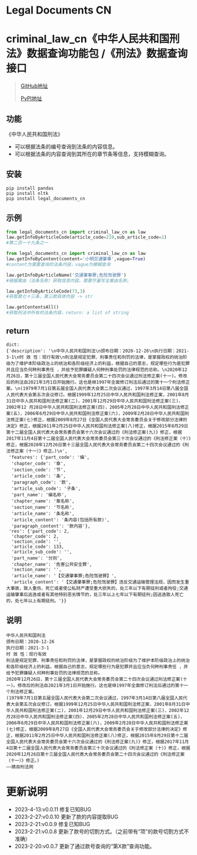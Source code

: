 # Legal Documents CN 
# criminal_law_cn《中华人民共和国刑法》数据查询功能包 /《刑法》数据查询接口

>[GitHub地址](https://github.com/1558359609/criminal_law_api)
> 
> [PyPI地址](https://pypi.org/project/legal-documents-cn/)

## 功能
《中华人民共和国刑法》
- 可以根据法条的编号查询到法条的内容信息。
- 可以根据法条的内容查询到其所在的章节条等信息，支持模糊查询。

## 安装
```shell
pip install pandas
pip install nltk
pip install legal_documents_cn
```
## 示例

```python
from legal_documents_cn import criminal_law_cn as law
law.getInfoByArticleCode(article_code=219,sub_article_code=1)
#第二百一十九条之一

```

```python
from legal_documents_cn import criminal_law_cn as law
law.getInfoByContent(content='小明交通肇事',vague=True)
#content为需要查询的法条内容，vague为模糊查询

```
```python
law.getInfoByArticleName('交通肇事罪;危险驾驶罪')
#根据案由（法条名称）获取信息内容。需要尽量写全案由名称。
```
```python
law.getInfoByArticleCode(73,3)
#获取第七十三条，第三款具体内容 -> str
```

```python
law.getContentsAll()
#获取刑法中所有的法条内容，return: a list of string
```

## return
```text
dict: 
{'description': '\n中华人民共和国刑法\n颁布日期：2020-12-26\n执行日期：2021-3-1\n时 效 性：现行有效\n刑法是规定犯罪、刑事责任和刑罚的法律，是掌握政权的统治阶级为了维护本阶级政治上的统治和各阶级经济上的利益，根据自己的意志，规定哪些行为是犯罪并且应当负何种刑事责任 ，并给予犯罪嫌疑人何种刑事处罚的法律规范的总称。\n2020年12月26日，第十三届全国人民代表大会常务委员会第二十四次会议通过刑法修正案(十一)。修改后的刑法自2021年3月1日开始施行。这也是继1997年全面修订刑法后通过的第十一个刑法修正案。\n(1979年7月1日第五届全国人民代表大会第二次会议通过，1997年3月14日第八届全国人民代表大会第五次会议修订。根据1999年12月25日中华人民共和国刑法修正案，2001年8月31日中华人民共和国刑法修正案(二)，2001年12月29日中华人民共和国刑法修正案(三)，2002年12 月28日中华人民共和国刑法修正案(四)，2005年2月28日中华人民共和国刑法修正案(五)，2006年6月29日中华人民共和国刑法修正案(六)，2009年2月28日中华人民共和国刑法修正案(七)修正，根据2009年8月27日《全国人民代表大会常务委员会关于修改部分法律的决定》修正，根据2011年2月25日中华人民共和国刑法修正案(八)修正，根据2015年8月29日第十二届全国人民代表大会常务委员会第十六次会议通过的《刑法修正案(九)》修正，根据2017年11月4日第十二届全国人民代表大会常务委员会第三十次会议通过的《刑法修正案（十）》修正，根据2020年12月26日第十三届全国人民代表大会常务委员会第二十四次会议通过的《刑法修正案（十一）》修正。)\n',
 'features': {'part_code': '编',
  'chapter_code': '章',
  'section_code': '节',
  'article_code': '条',
  'paragraph_code': '款',
  'article_sub_code': '子条',
  'part_name': '编名称',
  'chapter_name': '章名称',
  'section_name': '节名称',
  'article_name': '条名称',
  'article_content': '条内容(包括所有款)',
  'paragraph_content': '款内容'},
 'res': {'part_code': 2,
  'chapter_code': 2,
  'section_code': '',
  'article_code': 133,
  'article_sub_code': '',
  'part_name': '分则',
  'chapter_name': '危害公共安全罪',
  'section_name': '',
  'article_name': '【交通肇事罪;危险驾驶罪】',
  'article_content': '【交通肇事罪;危险驾驶罪】违反交通运输管理法规，因而发生重大事故，致人重伤、死亡或者使公私财产遭受重大损失的，处三年以下有期徒刑或者拘役;交通运输肇事后逃逸或者有其他特别恶劣情节的，处三年以上七年以下有期徒刑;因逃逸致人死亡的，处七年以上有期徒刑。'}}

``` 

## 说明
```text
中华人民共和国刑法
颁布日期：2020-12-26
执行日期：2021-3-1
时 效 性：现行有效
刑法是规定犯罪、刑事责任和刑罚的法律，是掌握政权的统治阶级为了维护本阶级政治上的统治和各阶级经济上的利益，根据自己的意志，规定哪些行为是犯罪并且应当负何种刑事责任 ，并给予犯罪嫌疑人何种刑事处罚的法律规范的总称。
2020年12月26日，第十三届全国人民代表大会常务委员会第二十四次会议通过刑法修正案(十一)。修改后的刑法自2021年3月1日开始施行。这也是继1997年全面修订刑法后通过的第十一个刑法修正案。
(1979年7月1日第五届全国人民代表大会第二次会议通过，1997年3月14日第八届全国人民代表大会第五次会议修订。根据1999年12月25日中华人民共和国刑法修正案，2001年8月31日中华人民共和国刑法修正案(二)，2001年12月29日中华人民共和国刑法修正案(三)，2002年12 月28日中华人民共和国刑法修正案(四)，2005年2月28日中华人民共和国刑法修正案(五)，2006年6月29日中华人民共和国刑法修正案(六)，2009年2月28日中华人民共和国刑法修正案(七)修正，根据2009年8月27日《全国人民代表大会常务委员会关于修改部分法律的决定》修正，根据2011年2月25日中华人民共和国刑法修正案(八)修正，根据2015年8月29日第十二届全国人民代表大会常务委员会第十六次会议通过的《刑法修正案(九)》修正，根据2017年11月4日第十二届全国人民代表大会常务委员会第三十次会议通过的《刑法修正案（十）》修正，根据2020年12月26日第十三届全国人民代表大会常务委员会第二十四次会议通过的《刑法修正案（十一）》修正。)
——摘自刑法网
```

# 更新说明
- 2023-4-13:v0.0.11 修复已知BUG
- 2023-2-27:v0.0.10 更新了款的内容提取BUG
- 2023-2-21:v0.0.9 修复已知BUG
- 2023-2-21:v0.0.8 更新了款号的切割方式。（之前带有“项”的款号切割方式不准确）
- 2023-2-20:v0.0.7 更新了通过款号查询的“第X款”查询功能。
